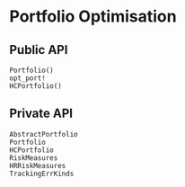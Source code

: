 # Portfolio Optimisation

## Public API

```@docs
Portfolio()
opt_port!
HCPortfolio()
```

## Private API

```@docs
AbstractPortfolio
Portfolio
HCPortfolio
RiskMeasures
HRRiskMeasures
TrackingErrKinds
```
